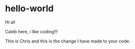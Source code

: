 # hello-world
Hi all

Caleb here, i like coding!!!


This is Chris and this is the change I have made to your code.

